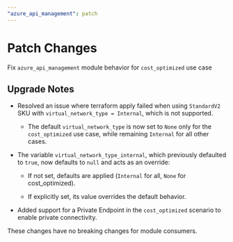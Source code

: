 ```yaml
---
"azure_api_management": patch
---
```


# Patch Changes

Fix `azure_api_management` module behavior for `cost_optimized` use case

## Upgrade Notes

- Resolved an issue where terraform apply failed when using `StandardV2` SKU with `virtual_network_type = Internal`, which is not supported.

  - The default `virtual_network_type` is now set to `None` only for the `cost_optimized` use case, while remaining `Internal` for all other cases.

- The variable `virtual_network_type_internal`, which previously defaulted to `true`, now defaults to `null` and acts as an override:

  - If not set, defaults are applied (`Internal` for all, `None` for cost_optimized).

  - If explicitly set, its value overrides the default behavior.

- Added support for a Private Endpoint in the `cost_optimized` scenario to enable private connectivity.

These changes have no breaking changes for module consumers.
